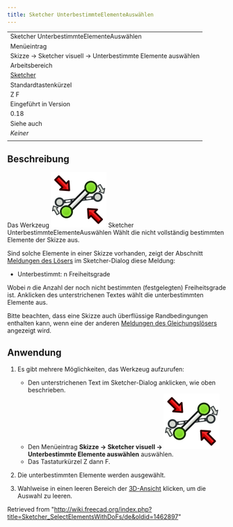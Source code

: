 ```yaml
---
title: Sketcher UnterbestimmteElementeAuswählen
---
```


|                                                               |
| ------------------------------------------------------------- |
| Sketcher UnterbestimmteElementeAuswählen                      |
| Menüeintrag                                                   |
| Skizze → Sketcher visuell → Unterbestimmte Elemente auswählen |
| Arbeitsbereich                                                |
| [Sketcher](/Sketcher_Workbench/de "Sketcher Workbench/de")    |
| Standardtastenkürzel                                          |
| Z F                                                           |
| Eingeführt in Version                                         |
| 0.18                                                          |
| Siehe auch                                                    |
| _Keiner_                                                      |
|                                                               |

## Beschreibung

Das Werkzeug ![](/src/assets/images/Sketcher_SelectElementsWithDoFs.svg) Sketcher UnterbestimmteElementeAuswählen Wählt die nicht vollständig bestimmten Elemente der Skizze aus.

Sind solche Elemente in einer Skizze vorhanden, zeigt der Abschnitt [Meldungen des Lösers](/Sketcher_Dialog/de#Meldungen_des_Gleichungslösers "Sketcher Dialog/de") im Sketcher-Dialog diese Meldung:

- Unterbestimmt: n Freiheitsgrade

Wobei _n_ die Anzahl der noch nicht bestimmten (festgelegten) Freiheitsgrade ist. Anklicken des unterstrichenen Textes wählt die unterbestimmten Elemente aus.

Bitte beachten, dass eine Skizze auch überflüssige Randbedingungen enthalten kann, wenn eine der anderen [Meldungen des Gleichungslösers](/Sketcher_Dialog/de#Meldungen_des_Gleichungslösers "Sketcher Dialog/de") angezeigt wird.

## Anwendung

1. Es gibt mehrere Möglichkeiten, das Werkzeug aufzurufen:

   - Den unterstrichenen Text im Sketcher-Dialog anklicken, wie oben beschrieben.
   - Den Menüeintrag **Skizze → Sketcher visuell → ![](/src/assets/images/Sketcher_SelectElementsWithDoFs.svg) Unterbestimmte Elemente auswählen** auswählen.
   - Das Tastaturkürzel Z dann F.

1. Die unterbestimmten Elemente werden ausgewählt.
1. Wahlweise in einen leeren Bereich der [3D-Ansicht](/3D_view "3D view") klicken, um die Auswahl zu leeren.

Retrieved from "<http://wiki.freecad.org/index.php?title=Sketcher_SelectElementsWithDoFs/de&oldid=1462897>"
